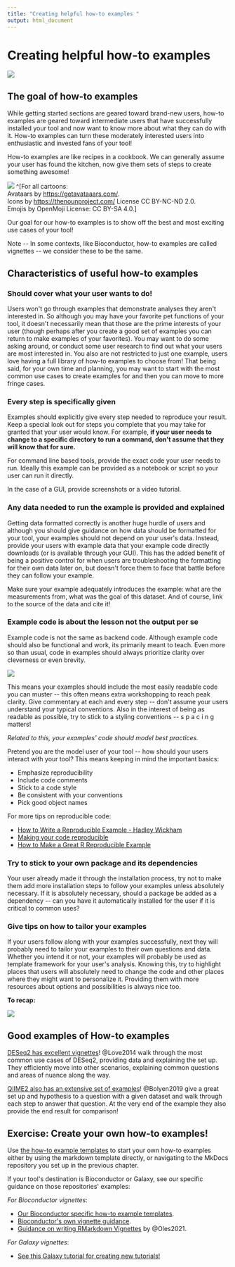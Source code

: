 ```yaml
---
title: "Creating helpful how-to examples "
output: html_document
---
```




# Creating helpful how-to examples

![](resources/images/06-how-to_examples_files/figure-docx//1cd434bkLer_CJ04GzpsZwzeEA9gjc5Ho6QimiHPbyEg_gd422c5de97_0_42.png)

## The goal of how-to examples

While getting started sections are geared toward brand-new users, how-to examples are geared toward intermediate users that have successfully installed your tool and now want to know more about what they can do with it. How-to examples can turn these moderately interested users into enthusiastic and invested fans of your tool!

How-to examples are like recipes in a cookbook. We can generally assume your user has found the kitchen, now give them sets of steps to create something awesome!

![](resources/images/06-how-to_examples_files/figure-docx//1cd434bkLer_CJ04GzpsZwzeEA9gjc5Ho6QimiHPbyEg_gcdcbd8d802_0_21.png)
^[For all cartoons:     
Avataars by https://getavataaars.com/.   
Icons by https://thenounproject.com/ License CC BY-NC-ND 2.0.     
Emojis by OpenMoji License: CC BY-SA 4.0.]

Our goal for our how-to examples is to show off the best and most exciting use cases of your tool!

Note -- In some contexts, like Bioconductor, how-to examples are called vignettes -- we consider these to be the same.

## Characteristics of useful how-to examples

### Should cover what your user wants to do!

Users won't go through examples that demonstrate analyses they aren't interested in. So although you may have your favorite pet functions of your tool, it doesn't necessarily mean that those are the prime interests of your user (though perhaps after you create a good set of examples you can return to make examples of your favorites). You may want to do some asking around, or conduct some user research to find out what your users are most interested in. You also are not restricted to just one example, users love having a full library of how-to examples to choose from! That being said, for your own time and planning, you may want to start with the most common use cases to create examples for and then you can move to more fringe cases.

### Every step is specifically given

Examples should explicitly give every step needed to reproduce your result. Keep a special look out for steps you complete that you may take for granted that your user would know. For example, **if your user needs to change to a specific directory to run a command, don't assume that they will know that for sure.**

For command line based tools, provide the exact code your user needs to run. Ideally this example can be provided as a notebook or script so your user can run it directly.

In the case of a GUI, provide screenshots or a video tutorial.

### Any data needed to run the example is provided and explained  

Getting data formatted correctly is another huge hurdle of users and although you should give guidance on how data should be formatted for your tool, your examples should not depend on your user's data. Instead, provide your users with example data that your example code directly downloads (or is available through your GUI). This has the added benefit of being a positive control for when users are troubleshooting the formatting for their own data later on, but doesn't force them to face that battle before they can follow your example.

Make sure your example adequately introduces the example: what are the measurements from, what was the goal of this dataset. And of course, link to the source of the data and cite it!

### Example code is about the lesson not the output per se

Example code is not the same as backend code. Although example code should also be functional and work, its primarily meant to teach. Even more so than usual, code in examples should always prioritize clarity over cleverness or even brevity.

![](resources/images/06-how-to_examples_files/figure-docx//1cd434bkLer_CJ04GzpsZwzeEA9gjc5Ho6QimiHPbyEg_gd5f2c75a67_0_128.png)

This means your examples should include the most easily readable code you can muster -- this often means extra workshopping to reach peak clarity. Give commentary at each and every step -- don't assume your users understand your typical conventions. Also in the interest of being as readable as possible, try to stick to a styling conventions -- s p a c i n g  matters!

_Related to this, your examples' code should model best practices._

Pretend you are the model user of your tool -- how should your users interact with your tool?
This means keeping in mind the important basics:

- Emphasize reproducibility
- Include code comments
- Stick to a code style
- Be consistent with your conventions
- Pick good object names

For more tips on reproducible code:

- [How to Write a Reproducible Example - Hadley Wickham](https://gist.github.com/hadley/270442#how-to-write-a-reproducible-example)
- [Making your code reproducible](https://methodsblog.com/2017/12/06/making-your-code-reproducible/)
- [How to Make a Great R Reproducible Example](https://stackoverflow.com/questions/5963269/how-to-make-a-great-r-reproducible-example)

### Try to stick to your own package and its dependencies

Your user already made it through the installation process, try not to make them add more installation steps to follow your examples unless absolutely necessary. If it is absolutely necessary, should a package be added as a dependency -- can you have it automatically installed for the user if it is critical to common uses?

### Give tips on how to tailor your examples

If your users follow along with your examples successfully, next they will probably need to tailor your examples to their own questions and data. Whether you intend it or not, your examples will probably be used as template framework for your user's analysis. Knowing this, try to highlight places that users will absolutely need to change the code and other places where they might want to personalize it. Providing them with more resources about options and possibilities is always nice too.

**To recap:**

![](resources/images/06-how-to_examples_files/figure-docx//1cd434bkLer_CJ04GzpsZwzeEA9gjc5Ho6QimiHPbyEg_gcdcbd8d802_0_12.png)

## Good examples of How-to examples

[DESeq2 has excellent vignettes](http://www.bioconductor.org/packages/release/bioc/vignettes/DESeq2/inst/doc/DESeq2.html)!
@Love2014 walk through the most common use cases of DESeq2, providing data and explaining the set up. They efficiently move into other scenarios, explaining common questions and areas of nuance along the way.

[QIIME2 also has an extensive set of examples](https://docs.qiime2.org/2021.2/tutorials/pd-mice/)!
@Bolyen2019 give a great set up and hypothesis to a question with a given dataset and walk through each step to answer that question. At the very end of the example they also provide the end result for comparison!

## Exercise: Create your own how-to examples!

Use [the how-to example templates](https://raw.githubusercontent.com/jhudsl/template-documentation/master/docs/how_to_examples.md) to start your own how-to examples either by using the markdown template directly, or navigating to the MkDocs repository you set up in the previous chapter.

If your tool's destination is Bioconductor or Galaxy, see our specific guidance on those repositories' examples:

_For Bioconductor vignettes_:

- [Our Bioconductor specific how-to example templates]( https://jhudatascience.org/template-documentation/bioconductor_guides/bioconductor_vignette_template.Rmd).  
- [Bioconductor's own vignette guidance](https://www.bioconductor.org/developers/package-guidelines/#Vignettes).  
- [Guidance on writing RMarkdown Vignettes](https://bioconductor.org/packages/devel/bioc/vignettes/BiocStyle/inst/doc/AuthoringRmdVignettes.html) by @Oles2021.  

_For Galaxy vignettes_:

- [See this Galaxy tutorial for creating new tutorials!](https://training.galaxyproject.org/training-material/topics/contributing/tutorials/create-new-tutorial/tutorial.html)
